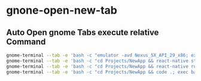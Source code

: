 # gnone-open-new-tab

## Auto Open gnome Tabs execute relative Command

```bash
gnome-terminal --tab -e 'bash -c "emulator -avd Nexus_5X_API_29_x86; exec bash"'
gnome-terminal --tab -e 'bash -c "cd Projects/NewApp && react-native start; exec bash"'
gnome-terminal --tab -e 'bash -c "cd Projects/NewApp && react-native run-android; exec bash"'
gnome-terminal --tab -e 'bash -c "cd Projects/NewApp && code .; exec bash"'

```
